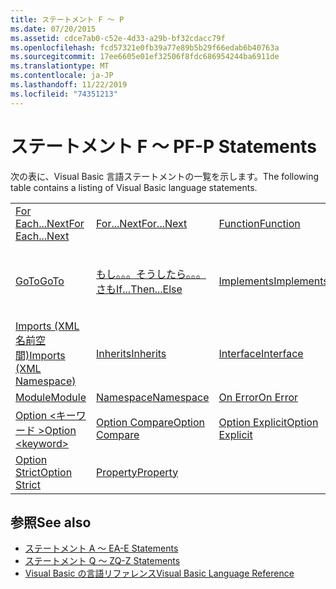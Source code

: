 ```yaml
---
title: ステートメント F ～ P
ms.date: 07/20/2015
ms.assetid: cdce7ab0-c52e-4d33-a29b-bf32cdacc79f
ms.openlocfilehash: fcd57321e0fb39a77e89b5b29f66edab6b40763a
ms.sourcegitcommit: 17ee6605e01ef32506f8fdc686954244ba6911de
ms.translationtype: MT
ms.contentlocale: ja-JP
ms.lasthandoff: 11/22/2019
ms.locfileid: "74351213"
---
```

# <a name="f-p-statements"></a><span data-ttu-id="8e5bf-102">ステートメント F ～ P</span><span class="sxs-lookup"><span data-stu-id="8e5bf-102">F-P Statements</span></span>
<span data-ttu-id="8e5bf-103">次の表に、Visual Basic 言語ステートメントの一覧を示します。</span><span class="sxs-lookup"><span data-stu-id="8e5bf-103">The following table contains a listing of Visual Basic language statements.</span></span>  
  
|||||  
|---|---|---|---|  
|[<span data-ttu-id="8e5bf-104">For Each...Next</span><span class="sxs-lookup"><span data-stu-id="8e5bf-104">For Each...Next</span></span>](../../../visual-basic/language-reference/statements/for-each-next-statement.md)|[<span data-ttu-id="8e5bf-105">For...Next</span><span class="sxs-lookup"><span data-stu-id="8e5bf-105">For...Next</span></span>](../../../visual-basic/language-reference/statements/for-next-statement.md)|[<span data-ttu-id="8e5bf-106">Function</span><span class="sxs-lookup"><span data-stu-id="8e5bf-106">Function</span></span>](../../../visual-basic/language-reference/statements/function-statement.md)|[<span data-ttu-id="8e5bf-107">Get</span><span class="sxs-lookup"><span data-stu-id="8e5bf-107">Get</span></span>](../../../visual-basic/language-reference/statements/get-statement.md)|  
|[<span data-ttu-id="8e5bf-108">GoTo</span><span class="sxs-lookup"><span data-stu-id="8e5bf-108">GoTo</span></span>](../../../visual-basic/language-reference/statements/goto-statement.md)|[<span data-ttu-id="8e5bf-109">もし。。。そうしたら。。。さも</span><span class="sxs-lookup"><span data-stu-id="8e5bf-109">If...Then...Else</span></span>](../../../visual-basic/language-reference/statements/if-then-else-statement.md)|[<span data-ttu-id="8e5bf-110">Implements</span><span class="sxs-lookup"><span data-stu-id="8e5bf-110">Implements</span></span>](../../../visual-basic/language-reference/statements/implements-statement.md)|[<span data-ttu-id="8e5bf-111">Imports (.NET 名前空間および型)</span><span class="sxs-lookup"><span data-stu-id="8e5bf-111">Imports (.NET Namespace and Type)</span></span>](../../../visual-basic/language-reference/statements/imports-statement-net-namespace-and-type.md)|  
|[<span data-ttu-id="8e5bf-112">Imports (XML 名前空間)</span><span class="sxs-lookup"><span data-stu-id="8e5bf-112">Imports (XML Namespace)</span></span>](../../../visual-basic/language-reference/statements/imports-statement-xml-namespace.md)|[<span data-ttu-id="8e5bf-113">Inherits</span><span class="sxs-lookup"><span data-stu-id="8e5bf-113">Inherits</span></span>](../../../visual-basic/language-reference/statements/inherits-statement.md)|[<span data-ttu-id="8e5bf-114">Interface</span><span class="sxs-lookup"><span data-stu-id="8e5bf-114">Interface</span></span>](../../../visual-basic/language-reference/statements/interface-statement.md)|[<span data-ttu-id="8e5bf-115">Mid</span><span class="sxs-lookup"><span data-stu-id="8e5bf-115">Mid</span></span>](../../../visual-basic/language-reference/statements/mid-statement.md)|  
|[<span data-ttu-id="8e5bf-116">Module</span><span class="sxs-lookup"><span data-stu-id="8e5bf-116">Module</span></span>](../../../visual-basic/language-reference/statements/module-statement.md)|[<span data-ttu-id="8e5bf-117">Namespace</span><span class="sxs-lookup"><span data-stu-id="8e5bf-117">Namespace</span></span>](../../../visual-basic/language-reference/statements/namespace-statement.md)|[<span data-ttu-id="8e5bf-118">On Error</span><span class="sxs-lookup"><span data-stu-id="8e5bf-118">On Error</span></span>](../../../visual-basic/language-reference/statements/on-error-statement.md)|[<span data-ttu-id="8e5bf-119">Operator</span><span class="sxs-lookup"><span data-stu-id="8e5bf-119">Operator</span></span>](../../../visual-basic/language-reference/statements/operator-statement.md)|  
|[<span data-ttu-id="8e5bf-120">Option \<キーワード ></span><span class="sxs-lookup"><span data-stu-id="8e5bf-120">Option \<keyword></span></span>](../../../visual-basic/language-reference/statements/option-keyword-statement.md)|[<span data-ttu-id="8e5bf-121">Option Compare</span><span class="sxs-lookup"><span data-stu-id="8e5bf-121">Option Compare</span></span>](../../../visual-basic/language-reference/statements/option-compare-statement.md)|[<span data-ttu-id="8e5bf-122">Option Explicit</span><span class="sxs-lookup"><span data-stu-id="8e5bf-122">Option Explicit</span></span>](../../../visual-basic/language-reference/statements/option-explicit-statement.md)|[<span data-ttu-id="8e5bf-123">Option Infer</span><span class="sxs-lookup"><span data-stu-id="8e5bf-123">Option Infer</span></span>](../../../visual-basic/language-reference/statements/option-infer-statement.md)|  
|[<span data-ttu-id="8e5bf-124">Option Strict</span><span class="sxs-lookup"><span data-stu-id="8e5bf-124">Option Strict</span></span>](../../../visual-basic/language-reference/statements/option-strict-statement.md)|[<span data-ttu-id="8e5bf-125">Property</span><span class="sxs-lookup"><span data-stu-id="8e5bf-125">Property</span></span>](../../../visual-basic/language-reference/statements/property-statement.md)|||  
  
## <a name="see-also"></a><span data-ttu-id="8e5bf-126">参照</span><span class="sxs-lookup"><span data-stu-id="8e5bf-126">See also</span></span>

- [<span data-ttu-id="8e5bf-127">ステートメント A ～ E</span><span class="sxs-lookup"><span data-stu-id="8e5bf-127">A-E Statements</span></span>](../../../visual-basic/language-reference/statements/a-e-statements.md)
- [<span data-ttu-id="8e5bf-128">ステートメント Q ～ Z</span><span class="sxs-lookup"><span data-stu-id="8e5bf-128">Q-Z Statements</span></span>](../../../visual-basic/language-reference/statements/q-z-statements.md)
- [<span data-ttu-id="8e5bf-129">Visual Basic の言語リファレンス</span><span class="sxs-lookup"><span data-stu-id="8e5bf-129">Visual Basic Language Reference</span></span>](../../../visual-basic/language-reference/index.md)
